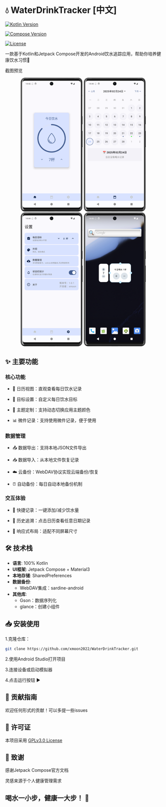 # 💧 WaterDrinkTracker [中文]

[![Kotlin Version](https://img.shields.io/badge/Kotlin-2.1.0-blue.svg)](https://kotlinlang.org/)

[![Compose Version](https://img.shields.io/badge/Jetpack%20Compose-1.10.0-brightgreen.svg)](https://developer.android.com/jetpack/compose)

[![License](https://img.shields.io/badge/License-MIT-green.svg)](https://opensource.org/licenses/MIT)

一款基于Kotlin和Jetpack Compose开发的Android饮水追踪应用，帮助你培养健康饮水习惯🥤

截图预览 
<div align="center">
  <img src="app%2Fimg%2F%E4%B8%BB%E7%95%8C%E9%9D%A2.png" width="200" alt="主界面"/>
  <img src="app%2Fimg%2F%E6%97%A5%E5%8E%86%E7%95%8C%E9%9D%A2.png" width="200" alt="日历界面"/>
  <img src="app%2Fimg%2F%E8%AE%BE%E7%BD%AE%E7%95%8C%E9%9D%A2.png" width="200" alt="设置界面"/>
  <img src="app%2Fimg%2F%E5%B0%8F%E7%BB%84%E4%BB%B6.png" width="200" alt="小组件"/>
</div>

## ✨ 主要功能
### 核心功能
- 📅 日历视图：直观查看每日饮水记录

- 🎯 目标设置：自定义每日饮水目标

- 🎨 主题定制：支持动态切换应用主题颜色

- 📊 微件记录：支持使用微件记录，便于使用

### 数据管理
- 📤 数据导出：支持本地JSON文件导出

- 📥 数据导入：从本地文件恢复记录

- ☁️ 云备份：WebDAV协议实现云端备份/恢复

- ⏰ 自动备份：每日自动本地备份机制

### 交互体验
- 🚰 快捷记录：一键添加/减少饮水量

- 📌 历史追溯：点击日历查看任意日期记录

- 📱 响应式布局：适配不同屏幕尺寸

## 🛠️ 技术栈

- **语言**: 100% Kotlin
- **UI框架**: Jetpack Compose + Material3
- **本地存储**: SharedPreferences
- **数据备份**: 
  - WebDAV集成：sardine-android
- **其他库**:
  - Gson：数据序列化
  - glance：创建小组件

## 📥 安装使用
1.克隆仓库：

```bash
git clone https://github.com/xmoon2022/WaterDrinkTracker.git
```
2.使用Android Studio打开项目

3.连接设备或启动模拟器

4.点击运行按钮 ▶️

## 🤝 贡献指南
欢迎任何形式的贡献！可以多提一些issues

## 📄 许可证
本项目采用 [GPLv3.0 License](LICENSE)

## 🙏 致谢
感谢Jetpack Compose官方文档

灵感来源于个人健康管理需求

## 喝水一小步，健康一大步！ 🌟
